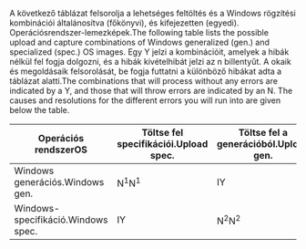 <span data-ttu-id="5759b-101">A következő táblázat felsorolja a lehetséges feltöltés és a Windows rögzítési kombinációi általánosítva (főkönyvi), és kifejezetten (egyedi). Operációsrendszer-lemezképek.</span><span class="sxs-lookup"><span data-stu-id="5759b-101">The following table lists the possible upload and capture combinations of Windows generalized (gen.) and specialized (spec.) OS images.</span></span> <span data-ttu-id="5759b-102">Egy Y jelzi a kombinációit, amelyek a hibák nélkül fel fogja dolgozni, és a hibák kivételhibát jelzi az n billentyűt. A okaik és megoldásaik felsorolását, be fogja futtatni a különböző hibákat adta a táblázat alatti.</span><span class="sxs-lookup"><span data-stu-id="5759b-102">The combinations that will process without any errors are indicated by a Y, and those that will throw errors are indicated by an N. The causes and resolutions for the different errors you will run into are given below the table.</span></span>

| <span data-ttu-id="5759b-103">Operációs rendszer</span><span class="sxs-lookup"><span data-stu-id="5759b-103">OS</span></span> | <span data-ttu-id="5759b-104">Töltse fel specifikációi.</span><span class="sxs-lookup"><span data-stu-id="5759b-104">Upload spec.</span></span> | <span data-ttu-id="5759b-105">Töltse fel a generációból.</span><span class="sxs-lookup"><span data-stu-id="5759b-105">Upload gen.</span></span> | <span data-ttu-id="5759b-106">Egyedi rögzíti.</span><span class="sxs-lookup"><span data-stu-id="5759b-106">Capture spec.</span></span> | <span data-ttu-id="5759b-107">Generációs rögzíti.</span><span class="sxs-lookup"><span data-stu-id="5759b-107">Capture gen.</span></span> |
| --- | --- | --- | --- | --- |
| <span data-ttu-id="5759b-108">Windows generációs.</span><span class="sxs-lookup"><span data-stu-id="5759b-108">Windows gen.</span></span> |<span data-ttu-id="5759b-109">N<sup>1</sup></span><span class="sxs-lookup"><span data-stu-id="5759b-109">N<sup>1</sup></span></span> |<span data-ttu-id="5759b-110">I</span><span class="sxs-lookup"><span data-stu-id="5759b-110">Y</span></span> |<span data-ttu-id="5759b-111">N<sup>3</sup></span><span class="sxs-lookup"><span data-stu-id="5759b-111">N<sup>3</sup></span></span> |<span data-ttu-id="5759b-112">I</span><span class="sxs-lookup"><span data-stu-id="5759b-112">Y</span></span> |
| <span data-ttu-id="5759b-113">Windows-specifikáció.</span><span class="sxs-lookup"><span data-stu-id="5759b-113">Windows spec.</span></span> |<span data-ttu-id="5759b-114">I</span><span class="sxs-lookup"><span data-stu-id="5759b-114">Y</span></span> |<span data-ttu-id="5759b-115">N<sup>2</sup></span><span class="sxs-lookup"><span data-stu-id="5759b-115">N<sup>2</sup></span></span> |<span data-ttu-id="5759b-116">I</span><span class="sxs-lookup"><span data-stu-id="5759b-116">Y</span></span> |<span data-ttu-id="5759b-117">N<sup>4</sup></span><span class="sxs-lookup"><span data-stu-id="5759b-117">N<sup>4</sup></span></span> |

